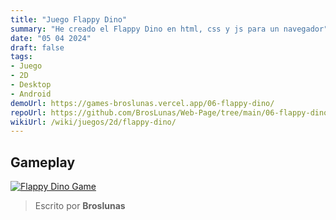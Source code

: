 ```yaml
---
title: "Juego Flappy Dino"
summary: "He creado el Flappy Dino en html, css y js para un navegador"
date: "05 04 2024"
draft: false
tags:
- Juego
- 2D
- Desktop
- Android
demoUrl: https://games-broslunas.vercel.app/06-flappy-dino/
repoUrl: https://github.com/BrosLunas/Web-Page/tree/main/06-flappy-dino/
wikiUrl: /wiki/juegos/2d/flappy-dino/
---
```


## Gameplay
[![Flappy Dino Game](/img/games/flappy-dino.png)](/video/gameplay/flappy-dino.mp4)

> Escrito por **Broslunas**